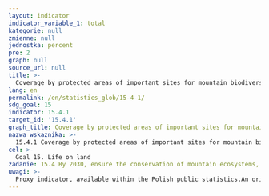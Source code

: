 ```yaml
---
layout: indicator
indicator_variable_1: total
kategorie: null
zmienne: null
jednostka: percent
pre: 2
graph: null
source_url: null
title: >-
  Coverage by protected areas of important sites for mountain biodiversity
lang: en
permalink: /en/statistics_glob/15-4-1/
sdg_goal: 15
indicator: 15.4.1
target_id: '15.4.1'
graph_title: Coverage by protected areas of important sites for mountain biodiversity
nazwa_wskaznika: >-
  15.4.1 Coverage by protected areas of important sites for mountain biodiversity
cel: >-
  Goal 15. Life on land
zadanie: 15.4 By 2030, ensure the conservation of mountain ecosystems, including their biodiversity, in order to enhance their capacity to provide benefits that are essential for sustainable development
uwagi: >-
  Proxy indicator, available within the Polish public statistics.An original indicator, adopted by the UN for monitoring target 15.4 is 15.4.1 Coverage by protected areas of important sites for mountain biodiversity.
---
```

